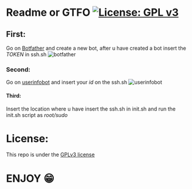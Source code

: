 # Readme or GTFO [![License: GPL v3](https://img.shields.io/badge/License-GPL%20v3-blue.svg)](https://www.gnu.org/licenses/gpl-3.0)
## First:
Go on [Botfather](https://t.me/botfather) and create a new bot, after u have created a bot insert the *TOKEN* in ssh.sh
![botfather](https://raw.githubusercontent.com/freddyxs/ssh-telegram/master/botfather0.jpg)

### Second:
Go on [userinfobot](https://t.me/userinfobot) and insert your _id_ on the ssh.sh
![userinfobot](https://raw.githubusercontent.com/freddyxs/ssh-telegram/master/userinfobot.png)
#### Third:
Insert the location where u have insert the ssh.sh in init.sh and run the init.sh script as *root/sudo*

# License:
This repo is under the [GPLv3 license](https://raw.githubusercontent.com/freddyxs/ssh-telegram/master/LICENSE)

# ENJOY 😁
